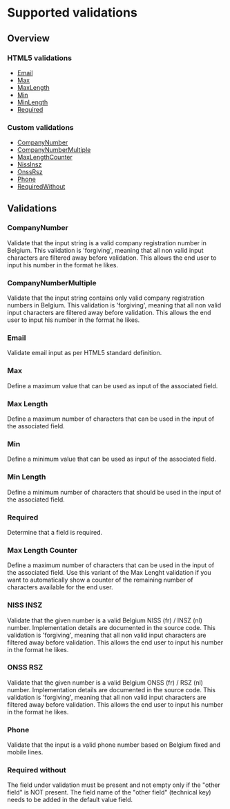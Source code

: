 # Supported validations

## Overview

### HTML5 validations
* [Email](#email)
* [Max](#max)
* [MaxLength](#maxlength)
* [Min](#min)
* [MinLength](#minlength)
* [Required](#required)

### Custom validations
* [CompanyNumber](#companynumber)
* [CompanyNumberMultiple](#companynumbermultiple)
* [MaxLengthCounter](#maxlengthcounter)
* [NissInsz](#nissinsz)
* [OnssRsz](#onssrsz)
* [Phone](#phone)
* [RequiredWithout](#requiredwithout)

## Validations

### CompanyNumber <a name="companynumber"/>
Validate that the input string is a valid company registration number in Belgium.
This validation is 'forgiving', meaning that all non valid input characters are filtered away before validation. This allows the end user to input his number in the format he likes.

### CompanyNumberMultiple <a name="companynumbermultiple"/>
Validate that the input string contains only valid company registration numbers in Belgium. 
This validation is 'forgiving', meaning that all non valid input characters are filtered away before validation. This allows the end user to input his number in the format he likes.

### Email <a name="email"/>
Validate email input as per HTML5 standard definition.

### Max <a name="max"/>
Define a maximum value that can be used as input of the associated field.

### Max Length <a name="maxlength"/>
Define a maximum number of characters that can be used in the input of the associated field.

### Min <a name="min"/>
Define a minimum value that can be used as input of the associated field.

### Min Length <a name="minlength"/>
Define a minimum number of characters that should be used in the input of the associated field.

### Required <a name="required"/>
Determine that a field is required.

### Max Length Counter <a name="maxlengthcounter"/>
Define a maximum number of characters that can be used in the input of the associated field.
Use this variant of the Max Lenght validation if you want to automatically show a counter of the remaining number of characters available for the end user.

### NISS INSZ <a name="nissinsz"/>
Validate that the given number is a valid Belgium NISS (fr) / INSZ (nl) number. Implementation details are documented in the source code.
This validation is 'forgiving', meaning that all non valid input characters are filtered away before validation. This allows the end user to input his number in the format he likes.

### ONSS RSZ <a name="onssrsz"/>
Validate that the given number is a valid Belgium ONSS (fr) / RSZ (nl) number. Implementation details are documented in the source code.
This validation is 'forgiving', meaning that all non valid input characters are filtered away before validation. This allows the end user to input his number in the format he likes.

### Phone <a name="phone"/>
Validate that the input is a valid phone number based on Belgium fixed and mobile lines.

### Required without <a name="requiredwithout"/>
The field under validation must be present and not empty only if the "other field" is NOT present. The field name of the "other field" (technical key) needs to be added in the default value field.